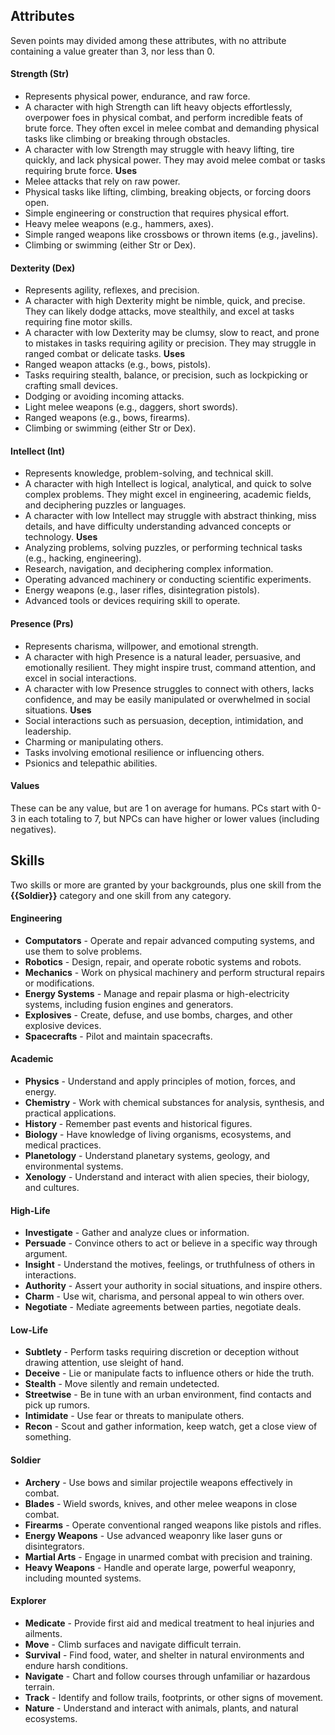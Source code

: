 ## Attributes
Seven points may divided among these attributes, with no attribute containing a value greater than 3, nor less than 0.
#### Strength (Str)
- Represents physical power, endurance, and raw force.
- A character with high Strength can lift heavy objects effortlessly, overpower foes in physical combat, and perform incredible feats of brute force. They often excel in melee combat and demanding physical tasks like climbing or breaking through obstacles.
- A character with low Strength may struggle with heavy lifting, tire quickly, and lack physical power. They may avoid melee combat or tasks requiring brute force.
**Uses**
- Melee attacks that rely on raw power.
- Physical tasks like lifting, climbing, breaking objects, or forcing doors open.
- Simple engineering or construction that requires physical effort.
- Heavy melee weapons (e.g., hammers, axes).
- Simple ranged weapons like crossbows or thrown items (e.g., javelins).
- Climbing or swimming (either Str or Dex).
#### Dexterity (Dex)
- Represents agility, reflexes, and precision.
- A character with high Dexterity might be nimble, quick, and precise. They can likely dodge attacks, move stealthily, and excel at tasks requiring fine motor skills.
- A character with low Dexterity may be clumsy, slow to react, and prone to mistakes in tasks requiring agility or precision. They may struggle in ranged combat or delicate tasks.
**Uses**
- Ranged weapon attacks (e.g., bows, pistols).
- Tasks requiring stealth, balance, or precision, such as lockpicking or crafting small devices.
- Dodging or avoiding incoming attacks.
- Light melee weapons (e.g., daggers, short swords).
- Ranged weapons (e.g., bows, firearms).
- Climbing or swimming (either Str or Dex).
#### Intellect (Int)
- Represents knowledge, problem-solving, and technical skill.
- A character with high Intellect is logical, analytical, and quick to solve complex problems. They might excel in engineering, academic fields, and deciphering puzzles or languages.
- A character with low Intellect may struggle with abstract thinking, miss details, and have difficulty understanding advanced concepts or technology.
**Uses**
- Analyzing problems, solving puzzles, or performing technical tasks (e.g., hacking, engineering).
- Research, navigation, and deciphering complex information.
- Operating advanced machinery or conducting scientific experiments.
- Energy weapons (e.g., laser rifles, disintegration pistols).
- Advanced tools or devices requiring skill to operate.
#### Presence (Prs)
- Represents charisma, willpower, and emotional strength.
- A character with high Presence is a natural leader, persuasive, and emotionally resilient. They might inspire trust, command attention, and excel in social interactions.
- A character with low Presence struggles to connect with others, lacks confidence, and may be easily manipulated or overwhelmed in social situations.
**Uses**
- Social interactions such as persuasion, deception, intimidation, and leadership.
- Charming or manipulating others.
- Tasks involving emotional resilience or influencing others.
- Psionics and telepathic abilities.
#### Values
These can be any value, but are 1 on average for humans. PCs start with 0-3 in each totaling to 7, but NPCs can have higher or lower values (including negatives).
## Skills
Two skills or more are granted by your backgrounds, plus one skill from the **{{Soldier}}** category and one skill from any category.
#### Engineering
- **Computators** - Operate and repair advanced computing systems, and use them to solve problems.
- **Robotics** - Design, repair, and operate robotic systems and robots.
- **Mechanics** - Work on physical machinery and perform structural repairs or modifications.
- **Energy Systems** - Manage and repair plasma or high-electricity systems, including fusion engines and generators.
- **Explosives** - Create, defuse, and use bombs, charges, and other explosive devices.
- **Spacecrafts** - Pilot and maintain spacecrafts.
#### Academic
- **Physics** - Understand and apply principles of motion, forces, and energy.
- **Chemistry** - Work with chemical substances for analysis, synthesis, and practical applications.
- **History** - Remember past events and historical figures.
- **Biology** - Have knowledge of living organisms, ecosystems, and medical practices.
- **Planetology** - Understand planetary systems, geology, and environmental systems.
- **Xenology** - Understand and interact with alien species, their biology, and cultures.
#### High-Life
- **Investigate** - Gather and analyze clues or information.
- **Persuade** - Convince others to act or believe in a specific way through argument.
- **Insight** - Understand the motives, feelings, or truthfulness of others in interactions.
- **Authority** - Assert your authority in social situations, and inspire others.
- **Charm** - Use wit, charisma, and personal appeal to win others over.
- **Negotiate** - Mediate agreements between parties, negotiate deals.
#### Low-Life
- **Subtlety** - Perform tasks requiring discretion or deception without drawing attention, use sleight of hand.
- **Deceive** - Lie or manipulate facts to influence others or hide the truth.
- **Stealth** - Move silently and remain undetected.
- **Streetwise** - Be in tune with an urban environment, find contacts and pick up rumors.
- **Intimidate** - Use fear or threats to manipulate others.
- **Recon** - Scout and gather information, keep watch, get a close view of something.
#### Soldier
- **Archery** - Use bows and similar projectile weapons effectively in combat.
- **Blades** - Wield swords, knives, and other melee weapons in close combat.
- **Firearms** - Operate conventional ranged weapons like pistols and rifles.
- **Energy Weapons** - Use advanced weaponry like laser guns or disintegrators.
- **Martial Arts** - Engage in unarmed combat with precision and training.
- **Heavy Weapons** - Handle and operate large, powerful weaponry, including mounted systems.
#### Explorer
- **Medicate** - Provide first aid and medical treatment to heal injuries and ailments.
- **Move** - Climb surfaces and navigate difficult terrain.
- **Survival** - Find food, water, and shelter in natural environments and endure harsh conditions.
- **Navigate** - Chart and follow courses through unfamiliar or hazardous terrain.
- **Track** - Identify and follow trails, footprints, or other signs of movement.
- **Nature** - Understand and interact with animals, plants, and natural ecosystems.